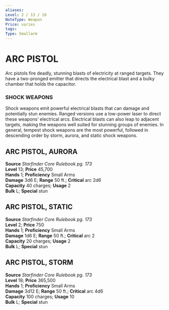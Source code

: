 ```yaml
---
aliases: 
Level: 2 / 13 / 18
NoteType: Weapon
Price: varies
tags: 
Type: Smallarm
---
```

# ARC PISTOL
Arc pistols fire deadly, stunning blasts of electricity at ranged targets. They have a two-pronged emitter that directs the electrical blast and a bulky chamber that holds the capacitor.

### SHOCK WEAPONS

Shock weapons emit powerful electrical blasts that can damage and potentially stun enemies. Ranged versions use a low-power laser to direct these weapons’ electrical arcs. Electrical blasts can also leap to adjacent targets, making the weapons well suited for stunning groups of enemies. In general, tempest shock weapons are the most powerful, followed in descending order by storm, aurora, and static shock weapons.  

##  ARC PISTOL, AURORA

**Source** _Starfinder Core Rulebook pg. 173_  
**Level** 13; **Price** 45,700  
**Hands** 1; **Proficiency** Small Arms  
**Damage** 3d6 E; **Range** 50 ft.; **Critical** arc 2d6  
**Capacity** 40 charges; **Usage** 2  
**Bulk** L; **Special** stun

##  ARC PISTOL, STATIC

**Source** _Starfinder Core Rulebook pg. 173_  
**Level** 2; **Price** 750  
**Hands** 1; **Proficiency** Small Arms  
**Damage** 1d6 E; **Range** 50 ft.; **Critical** arc 2  
**Capacity** 20 charges; **Usage** 2  
**Bulk** L; **Special** stun

##  ARC PISTOL, STORM

**Source** _Starfinder Core Rulebook pg. 173_  
**Level** 18; **Price** 365,500  
**Hands** 1; **Proficiency** Small Arms  
**Damage** 3d12 E; **Range** 50 ft.; **Critical** arc 4d6  
**Capacity** 100 charges; **Usage** 10  
**Bulk** L; **Special** stun